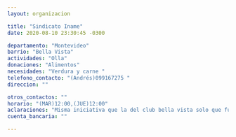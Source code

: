 ```yaml
---
layout: organizacion

title: "Sindicato Iname"
date: 2020-08-10 23:30:45 -0300

departamento: "Montevideo"
barrio: "Bella Vista"
actividades: "Olla"
donaciones: "Alimentos"
necesidades: "Verdura y carne "
telefono_contacto: "(Andrés)099167275 "
direccion: ""

otros_contactos: ""
horario: "(MAR)12:00,(JUE)12:00"
aclaraciones: "Misma iniciativa que la del club bella vista solo que funciona en otra dirección martes y jueves"
cuenta_bancaria: ""

---
```

